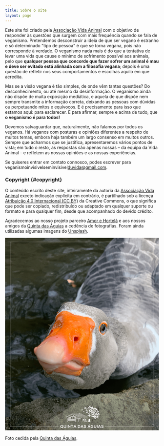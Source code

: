 ```yaml
---
title: Sobre o site
layout: page
---
```

Este site foi criado pela [Associação Vida Animal](https://www.vidanimal.org) com o objetivo de responder às questões que surgem com mais frequência quando se fala de veganismo. Pretendemos desconstruir a ideia de que ser vegano é estranho e só determinado "tipo de pessoa" é que se torna vegana, pois não corresponde à verdade. O veganismo nada mais é do que a tentativa de levar uma vida que cause o mínimo de sofrimento possível aos animais, pelo que **qualquer pessoa que concorde que fazer sofrer um animal é mau e deve ser evitado está alinhada com a filosofia vegana**; depois é uma questão de refletir nos seus comportamentos e escolhas aquilo em que acredita.

Mas se a visão vegana é tão simples, de onde vêm tantas questões? Do desconhecimento, ou até mesmo da desinformação. O veganismo ainda não dispõe de muita exposição mediática, e aquela de que dispõe nem sempre transmite a informação correta, deixando as pessoas com dúvidas ou perpetuando mitos e equívocos. E é precisamente para isso que estamos aqui: para esclarecer. E para afirmar, sempre e acima de tudo, que **o veganismo é para todos!**

Devemos salvaguardar que, naturalmente, não falamos por todos os veganos. Há veganos com posturas e opiniões diferentes a respeito de muitos temas, embora haja também um largo consenso em muitos outros. Sempre que acharmos que se justifica, apresentaremos vários pontos de vista; em tudo o resto, as respostas são apenas nossas &#8211; da equipa da Vida Animal &#8211; e refletem as nossas opiniões e as nossas experiências.

Se quiseres entrar em contato connosco, podes escrever para veganismo<span class="display-none">invisivel</span>sem<span class="display-none">invisivel</span>duvida@gmail.com.

### Copyright {#copyright}

O conteúdo escrito deste site, inteiramente da autoria da [Associação Vida Animal](https://www.vidanimal.org) exceto indicação explícita em contrário, é partilhado sob a licença [Atribuição 4.0 Internacional (CC BY)](https://creativecommons.org/licenses/by/4.0/deed.pt) da Creative Commons, o que significa que pode ser copiado, redistribuído ou adaptado em qualquer suporte ou formato e para qualquer fim, desde que acompanhado do devido crédito.

Agradecemos ao nosso projeto parceiro [Amor e Hortelã](https://www.amorehortela.pt) e aos nossos amigos da [Quinta das Águias](http://www.quintadasaguias.org) a cedência de fotografias. Foram ainda utilizadas algumas imagens do [Unsplash](https://unsplash.com).

![[Foto de um ganso na Quinta das Águias]](/assets/images/quinta_aguias_ganso.png "Um ganso na Quinta das Águias")

<div class="img-caption">Foto cedida pela <a href="https://www.facebook.com/associacaoquintadasaguias/photos/2762611720497915/">Quinta das Águias</a>.</div>
